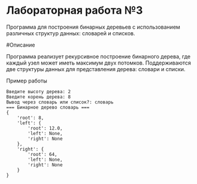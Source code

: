 # Лабораторная работа №3
Программа для построения бинарных деревьев с использованием различных структур данных: словарей и списков.

#Описание

Программа реализует рекурсивное построение бинарного дерева, где каждый узел может иметь максимум двух потомков. Поддерживаются две структуры данных для представления дерева: словари и списки.

Пример работы
```
Введите высоту дерева: 2
Введите корень дерева: 8
Вывод через словарь или список?: словарь
=== Бинарное дерево словарь ===
{
    'root': 8,
    'left': {
        'root': 12.0,
        'left': None,
        'right': None
    },
    'right': {
        'root': 64,
        'left': None,
        'right': None
    }
}
```

